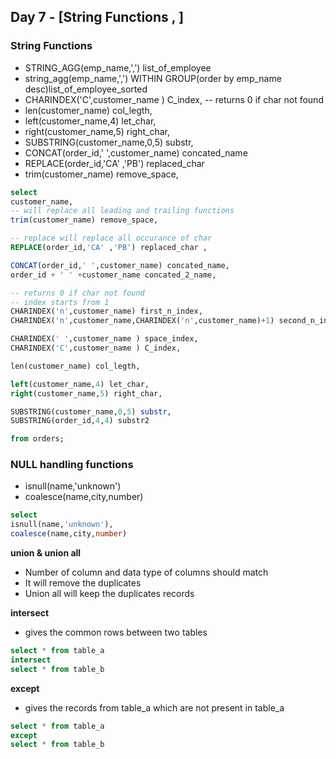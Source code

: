 ## Day 7 - [String Functions , ]

### String Functions
- STRING_AGG(emp_name,',') list_of_employee
- string_agg(emp_name,',') WITHIN GROUP(order by emp_name desc)list_of_employee_sorted
- CHARINDEX('C',customer_name ) C_index, -- returns 0 if char not found
- len(customer_name) col_legth,
- left(customer_name,4) let_char,
- right(customer_name,5) right_char,
- SUBSTRING(customer_name,0,5) substr,
- CONCAT(order_id,' ',customer_name) concated_name
- REPLACE(order_id,'CA' ,'PB') replaced_char 
- trim(customer_name) remove_space,

```sql
select 
customer_name,
-- will replace all leading and trailing functions 
trim(customer_name) remove_space,

-- replace will replace all occurance of char
REPLACE(order_id,'CA' ,'PB') replaced_char ,

CONCAT(order_id,' ',customer_name) concated_name,
order_id + ' ' +customer_name concated_2_name,

-- returns 0 if char not found
-- index starts from 1
CHARINDEX('n',customer_name) first_n_index,
CHARINDEX('n',customer_name,CHARINDEX('n',customer_name)+1) second_n_index,

CHARINDEX(' ',customer_name ) space_index,
CHARINDEX('C',customer_name ) C_index, 

len(customer_name) col_legth,

left(customer_name,4) let_char,
right(customer_name,5) right_char,

SUBSTRING(customer_name,0,5) substr,
SUBSTRING(order_id,4,4) substr2 

from orders;
```

### NULL handling functions 
- isnull(name,'unknown')
- coalesce(name,city,number)
```sql
select 
isnull(name,'unknown'),
coalesce(name,city,number)

```


**union & union all**
- Number of column and data type of columns should match
- It will remove the duplicates 
- Union all will keep the duplicates records

**intersect**
- gives the common rows between two tables

```sql
select * from table_a
intersect
select * from table_b
```

**except**
- gives the records from table_a which are not present in table_a

```sql
select * from table_a
except
select * from table_b
```